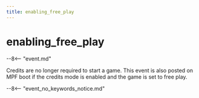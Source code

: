 ```yaml
---
title: enabling_free_play
---
```


# enabling_free_play


--8<-- "event.md"

Credits are no longer required to start a game. This event is also
posted on MPF boot if the credits mode is enabled and the game is set to
free play.

--8<-- "event_no_keywords_notice.md"
